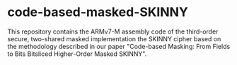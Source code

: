 # code-based-masked-SKINNY
This repository contains the ARMv7-M assembly code of the third-order secure, two-shared masked implementation the SKINNY cipher based on the methodology described in our paper "Code-based Masking: From Fields to Bits Bitsliced Higher-Order Masked SKINNY".
